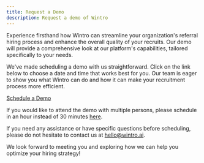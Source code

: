 ```yaml
---
title: Request a Demo
description: Request a demo of Wintro
---
```


Experience firsthand how Wintro can streamline your organization's referral hiring process and enhance the overall quality of your recruits. Our demo will provide a comprehensive look at our platform's capabilities, tailored specifically to your needs.

We've made scheduling a demo with us straightforward. Click on the link below to choose a date and time that works best for you. Our team is eager to show you what Wintro can do and how it can make your recruitment process more efficient.

<a href="https://calendar.app.google/XFnkVgChDay9riY18" target="_blank">Schedule a Demo</a>

If you would like to attend the demo with multiple persons, please schedule in an hour instead of 30 minutes <a href="https://calendar.app.google/KmPWMoZPQq7paf4z7" target="_blank">here</a>.

If you need any assistance or have specific questions before scheduling, please do not hesitate to contact us at hello@wintro.ai.

We look forward to meeting you and exploring how we can help you optimize your hiring strategy!
